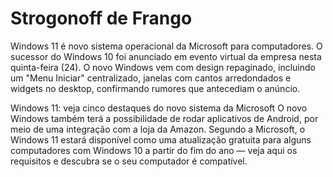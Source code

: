 # Strogonoff de Frango

Windows 11 é novo sistema operacional da Microsoft para computadores. O sucessor do Windows 10 foi anunciado em evento virtual da empresa nesta quinta-feira (24). O novo Windows vem com design repaginado, incluindo um "Menu Iniciar" centralizado, janelas com cantos arredondados e widgets no desktop, confirmando rumores que antecediam o anúncio.

Windows 11: veja cinco destaques do novo sistema da Microsoft
O novo Windows também terá a possibilidade de rodar aplicativos de Android, por meio de uma integração com a loja da Amazon. Segundo a Microsoft, o Windows 11 estará disponível como uma atualização gratuita para alguns computadores com Windows 10 a partir do fim do ano — veja aqui os requisitos e descubra se o seu computador é compatível.
